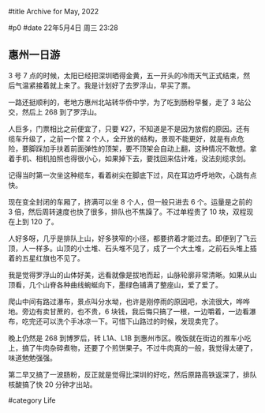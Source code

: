 #title Archive for May, 2022

#p0
#date 22年5月4日 周三 23:28

## 惠州一日游

3 号 7 点的时候，太阳已经把深圳晒得金黄，五一开头的冷雨天气正式结束，然后气温紧接着就上来了。我是计划好了去罗浮山，早买了票。

一路还挺顺利的，老地方惠州北站转华侨中学，为了吃到肠粉早餐，走了 3 站公交，然后上 268 到了罗浮山。

人巨多，门票相比之前便宜了，只要 ¥27，不知道是不是因为放假的原因。还有缆车升级了，之前一个筐 2 个人，全开放的结构，景观不能更好，就是有点危险，要脚踩加手扶着前面弹性的顶架，要不顶架会自动上翻，这种情况不敢想。拿着手机、相机拍照也得很小心，如果掉下去，要找回来估计难，没法刻缆求剑。

记得当时第一次坐这种缆车，看着树尖在脚底下过，风在耳边呼呼地吹，心跳有点快。

现在变全封闭的车厢了，挤满可以坐 8 个人，但一般只进去 6 个。运量是之前的 3 倍，然后周转速度也快了很多，排队也不焦躁了。不过单程贵了 10 块，双程现在上到 120 了。

人好多呀，几乎是排队上山，好多狭窄的小径，都要挤着才能过去。即便到了飞云顶，人一样多。山顶的小土堆、石头堆不见了，成了一个大土堆，之前石头堆上插着的五星红旗也不见了。

我是觉得罗浮山的山体好美，远看就像是拔地而起，山脉轮廓非常清晰。如果从山顶看，几个山脊各种曲线蜿蜒向下，墨绿色铺满了整座山，爱了爱了。

爬山中间有路过瀑布，景点叫分水坳，也许是刚停雨的原因吧，水流很大，哗哗地。旁边有卖甘蔗的，也不贵，6 块钱，我后悔只搞了一根，一边嚼着，一边看瀑布，吃完还可以洗个手冰凉一下。可惜下山路过的时候，发现卖完了。

晚上仍然是 268 到博罗后，转 L1A、L1B 到惠州市区。晚饭就在街边的推车小吃上，搞了牛肉杂碎煮物，还要了个煎饼果子。不过牛肉真的一般，我觉得太硬了，味道勉勉强强。

第二早又搞了一波肠粉，反正就是觉得比深圳的好吃，然后原路高铁返深了，排队核酸搞了快 20 分钟才出站。

#category Life